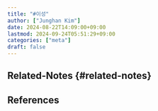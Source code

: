 ```yaml
---
title: "#이성"
author: ["Junghan Kim"]
date: 2024-08-22T14:09:00+09:00
lastmod: 2024-09-24T05:51:29+09:00
categories: ["meta"]
draft: false
---
```


## Related-Notes {#related-notes}

## References

<style>.csl-entry{text-indent: -1.5em; margin-left: 1.5em;}</style><div class="csl-bib-body">
</div>
